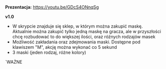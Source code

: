 **Prezentacja:** https://youtu.be/GDcS4ONnqSg

**v1.0**
- W skrypcie znajduje się sklep, w którym można zakupić maskę. Aktualnie można zakupić tylko jedną maskę na gracza, ale w przyszłości chcę rozbudować to do większej ilości, oraz różnych rodzajów masek
- Możliwość zakładania oraz zdejmowania maski. Dostępne pod klawiszem "M", akcję można wykonać co 5 sekund
- 3 maski (jeden rodzaj, różne kolory)

`WAŻNE  
